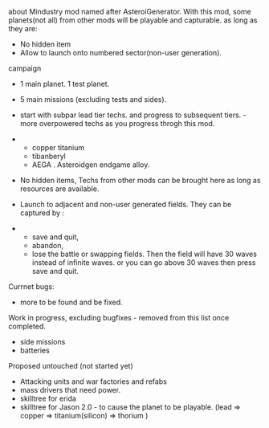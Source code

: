 
about
Mindustry mod named after AsteroiGenerator. 
With this mod, some planets(not all) from other mods will be playable and capturable. as long as they are:
- No hidden item
- Allow to launch onto numbered sector(non-user generation). 

campaign
- 1 main planet. 1 test planet. 
- 5 main missions (excluding tests and sides). 
- start with subpar lead tier techs.  and progress to subsequent tiers. - more overpowered techs as you progress throgh this mod.
- - copper titanium 
  - tibanberyl
  - AEGA . Asteroidgen endgame alloy. 

- No hidden items, Techs from other mods can be brought here as long as resources are available.
- Launch to adjacent and non-user generated fields. They can be captured by :
- - save and quit,
  - abandon,
  - lose the battle or swapping fields.
  Then the field will have 30 waves instead of infinite waves.
  or you can go above 30 waves then press save and quit.

Currnet bugs: 
- more to be found and be fixed. 

Work in progress, excluding bugfixes - removed from this list once completed. 
- side missions
- batteries

Proposed untouched (not started yet)
- Attacking units and war factories and refabs
- mass drivers that need power. 
- skilltree for erida 
- skilltree for Jason 2.0 - to cause the planet to be playable.  (lead => copper => titanium(silicon) => thorium )
